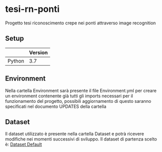 # tesi-rn-ponti
Progetto tesi riconoscimento crepe nei ponti attraverso image recognition

## Setup

|           | Version |
|-----------|---------|
| Python    | 3.7     |

## Environment
Nella cartella Environment sarà presente il file Environment.yml per creare un environment contenente già tutti gli imports necessari per il funzionamento del progetto, possibili aggiornamento di questo saranno specificati nel documento UPDATES della cartella

## Dataset
Il dataset utilizzato è presente nella cartella Dataset e potrà ricevere modifiche nei momenti successivi di sviluppo.
Il dataset di partenza scelto è:
[Dataset Default](https://www.kaggle.com/arunrk7/surface-crack-detection)
